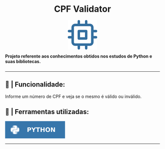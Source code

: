 <h1 align="center">CPF Validator</h1>

<div align="center">
    <img src="./public/img/cpu.svg">
</div>

<div style="padding: 10px 0px">
<b>Projeto referente aos conhecimentos obtidos nos estudos de Python e suas bibliotecas.</b>
</div>

---

<h2> 🔖 | Funcionalidade:</h2>

<p>Informe um número de CPF e veja se o mesmo é válido ou inválido.</p>

<h2> 🔧 | Ferramentas utilizadas:</h2>

<a href="https://www.python.org/doc/" target="_blank"><img src="./public/img/python.svg"></a>

---

